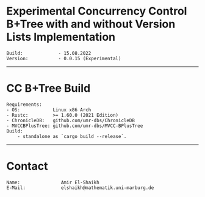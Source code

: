 # Experimental Concurrency Control B+Tree with and without Version Lists Implementation
    Build:             - 15.08.2022
    Version:           - 0.0.15 (Experimental)
---------------------------------------
# CC B+Tree Build
    Requirements:
    - OS:            Linux x86 Arch
    - Rustc:         >= 1.60.0 (2021 Edition)
    - ChronicleDB:   github.com/umr-dbs/ChronicleDB
    - MVCCBPlusTree: github.com/umr-dbs/MVCC-BPlusTree
    Build:
        - standalone as `cargo build --release`.
---------------------------------------
# Contact
    Name:               Amir El-Shaikh
    E-Mail:             elshaikh@mathematik.uni-marburg.de